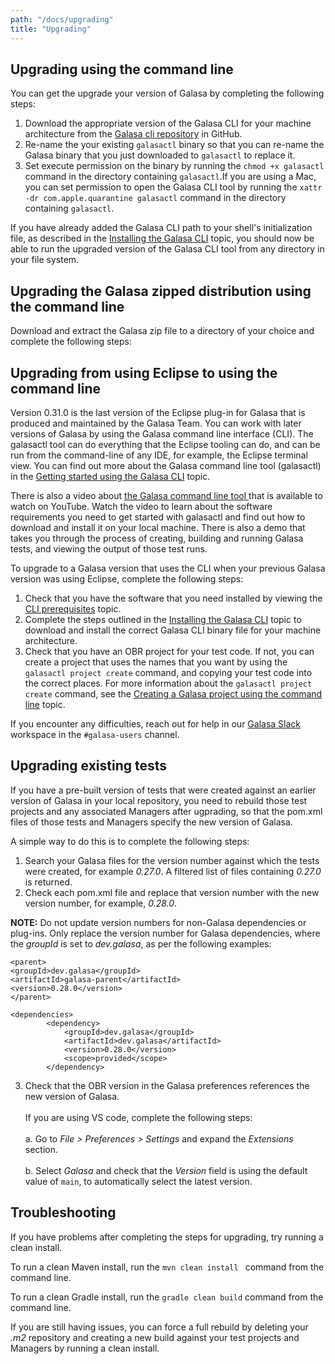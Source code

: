 ```yaml
---
path: "/docs/upgrading"
title: "Upgrading"
---
```


## Upgrading using the command line

You can get the upgrade your version of Galasa by completing the following steps:

1. Download the appropriate version of the Galasa CLI for your machine architecture from the [Galasa cli repository](https://github.com/galasa-dev/cli/releases) in GitHub.
2. Re-name the your existing `galasactl` binary so that you can re-name the Galasa binary that you just downloaded to `galasactl` to replace it. 
3. Set execute permission on the binary by running the `chmod +x galasactl` command in the directory containing `galasactl`.If you are using a Mac, you can set permission to open the Galasa CLI tool by running the `xattr -dr com.apple.quarantine galasactl` command in the directory containing `galasactl`. 

If you have already added the Galasa CLI path to your shell's initialization file, as described in the [Installing the Galasa CLI](../docs/cli-command-reference/installing-cli-tool) topic, you should now be able to run the upgraded version of the Galasa CLI tool from any directory in your file system.


## Upgrading the Galasa zipped distribution using the command line

Download and extract the Galasa zip file to a directory of your choice and complete the following steps:



## Upgrading from using Eclipse to using the command line

Version 0.31.0 is the last version of the Eclipse plug-in for Galasa that is produced and maintained by the Galasa Team.
You can work with later versions of Galasa by using the Galasa command line interface (CLI). The galasactl tool can do everything that the Eclipse tooling can do, and can be run from the command-line of any IDE, for example, the Eclipse terminal view. You can find out more about the Galasa command line tool (galasactl) in the [Getting started using the Galasa CLI](../docs/cli-command-reference/cli-command-reference) topic.


There is also a video about <a href="https://www.youtube.com/watch?v=lwYOwJZ4Q8Q" target="_blank">
the Galasa command line tool </a> that is available to watch on YouTube. Watch the video to learn about the software requirements you need to get started with galasactl and find out how to download and install it on your local machine. There is also a demo that takes you through the process of creating, building and running Galasa tests, and viewing the output of those test runs. <br>


To upgrade to a Galasa version that uses the CLI when your previous Galasa version was using Eclipse, complete the following steps:

1. Check that you have the software that you need installed by viewing the [CLI prerequisites](../docs/cli-command-reference/cli-prereqs) topic.
2. Complete the steps outlined in the [Installing the Galasa CLI](../docs/cli-command-reference/installing-cli-tool) topic to download and install the correct Galasa CLI binary file for your machine architecture.
3. Check that you have an OBR project for your test code. If not, you can create a project that uses the names that you want by using the `galasactl project create` command, and copying your test code into the correct places. For more information about the `galasactl project create` command, see the [Creating a Galasa project using the command line](../docs/writing-own-tests/setting-up-galasa-project) topic.

If you encounter any difficulties, reach out for help in our <a href="https://openmainframeproject.slack.com/archives/C05TCCQDE65" target="_blank"> Galasa Slack</a> workspace in the `#galasa-users` channel.


## Upgrading existing tests

If you have a pre-built version of tests that were created against an earlier version of Galasa in your local repository, you need to rebuild those test projects and any associated Managers after ugprading, so that the pom.xml files of those tests and Managers specify the new version of Galasa.


A simple way to do this is to complete the following steps: 

1. Search your Galasa files for the version number against which the tests were created, for example *0.27.0*. A filtered list of files containing *0.27.0* is returned. 
2. Check each pom.xml file and replace that version number with the new version number, for example, *0.28.0*. 

**NOTE:** Do not update version numbers for non-Galasa dependencies or plug-ins. Only replace the version number for Galasa dependencies, where the *groupId* is set to *dev.galasa*, as per the following examples:

```
<parent>
<groupId>dev.galasa</groupId>
<artifactId>galasa-parent</artifactId>
<version>0.28.0</version>
</parent>
```

```
<dependencies>
        <dependency>
            <groupId>dev.galasa</groupId>
            <artifactId>dev.galasa</artifactId>
            <version>0.28.0</version>
            <scope>provided</scope>
        </dependency>
```
3. Check that the OBR version in the Galasa preferences references the new version of Galasa.<br><br>
    If you are using VS code, complete the following steps: <br><br>
        a. Go to  *File > Preferences > Settings* and expand the *Extensions* section.<br><br> 
        b. Select *Galasa* and check that the *Version* field is using the default value of ```main```, to automatically select the latest version. 

## Troubleshooting

If you have problems after completing the steps for upgrading, try running a clean install. 

To run a clean Maven install, run the ```mvn clean install ``` command from the command line. 

To run a clean Gradle install, run the ```gradle clean build``` command from the command line.

If you are still having issues, you can force a full rebuild by deleting your *.m2* repository and creating a new build against your test projects and Managers by running a clean install.